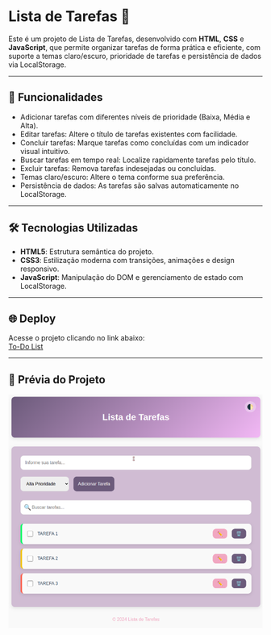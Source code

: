 # Lista de Tarefas 📝

Este é um projeto de Lista de Tarefas, desenvolvido com **HTML**, **CSS** e **JavaScript**, que permite organizar tarefas de forma prática e eficiente, com suporte a temas claro/escuro, prioridade de tarefas e persistência de dados via LocalStorage.

---

## 🚀 Funcionalidades

- Adicionar tarefas com diferentes níveis de prioridade (Baixa, Média e Alta).
- Editar tarefas: Altere o título de tarefas existentes com facilidade.
- Concluir tarefas: Marque tarefas como concluídas com um indicador visual intuitivo.
- Buscar tarefas em tempo real: Localize rapidamente tarefas pelo título.
- Excluir tarefas: Remova tarefas indesejadas ou concluídas.
- Temas claro/escuro: Altere o tema conforme sua preferência.
- Persistência de dados: As tarefas são salvas automaticamente no LocalStorage.


---

## 🛠️ Tecnologias Utilizadas

- **HTML5**: Estrutura semântica do projeto.
- **CSS3**: Estilização moderna com transições, animações e design responsivo.
- **JavaScript**: Manipulação do DOM e gerenciamento de estado com LocalStorage.

---

## 🌐 Deploy

Acesse o projeto clicando no link abaixo:  
[To-Do List](https://gabrielabade.github.io/to-do-list/)  

---

## 📸 Prévia do Projeto  

![To Do List Preview](./preview.png)  
